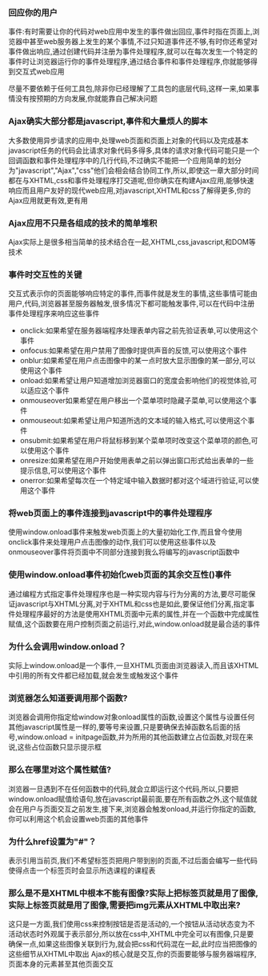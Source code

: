 ### 回应你的用户

事件:有时需要让你的代码对web应用中发生的事件做出回应,事件时指在页面上,浏览器中甚至web服务器上发生的某个事情,不过只知道事件还不够,有时你还希望对事件做出响应,通过创建代码并注册为事件处理程序,就可以在每次发生一个特定的事件时让浏览器运行你的事件处理程序,通过结合事件和事件处理程序,你就能够得到交互式web应用

尽量不要依赖于任何工具包,除非你已经理解了工具包的底层代码,这样一来,如果事情没有按预期的方向发展,你就能靠自己解决问题


### Ajax确实大部分都是javascript,事件和大量烦人的脚本

大多数使用异步请求的应用中,处理web页面和页面上对象的代码以及完成基本javascript任务的代码会比请求对象代码多得多,具体的请求对象代码可能只是一个回调函数和事件处理程序中的几行代码,不过确实不能把一个应用简单的划分为"javascript","Ajax","css"他们会相会结合协同工作,所以,即使这一章大部分时间都在与XHTML,css和事件处理程序打交道呢,但你确实在构建Ajax应用,能够快速响应而且用户友好的现代web应用,对javascript,XHTML和css了解得更多,你的Ajax应用就更有效,更有用

### Ajax应用不只是各组成的技术的简单堆积

Ajax实际上是很多相当简单的技术结合在一起,XHTML,css,javascript,和DOM等技术

### 事件时交互性的关键

交互式表示你的页面能够响应特定的事件,而事件就是发生的事情,这些事情可能由用户,代码,浏览器甚至服务器触发,很多情况下都可能触发事件,可以在代码中注册事件处理程序来响应这些事件
* onclick:如果希望在服务器端程序处理表单内容之前先验证表单,可以使用这个事件
* onfocus:如果希望在用户禁用了图像时提供声音的反馈,可以使用这个事件
* onblur:如果希望在用户点击图像中的某一点时放大显示图像的某一部分,可以使用这个事件
* onload:如果希望让用户知道增加浏览器窗口的宽度会影响他们的视觉体验,可以适应这个事件
* onmouseover如果希望在用户移出一个菜单项时隐藏子菜单,可以使用这个事件
* onmouseout:如果希望让用户知道所选的文本域的输入格式,可以使用这个事件
* onsubmit:如果希望在用户将鼠标移到某个菜单项时改变这个菜单项的颜色,可以使用这个事件
* onresize:如果希望在用户开始使用表单之前以弹出窗口形式给出表单的一些提示信息,可以使用这个事件
* onerror:如果希望每次在一个特定域中输入数据时都对这个域进行验证,可以使用这个事件

### 将web页面上的事件连接到javascript中的事件处理程序
使用window.onload事件来触发web页面上的大量初始化工作,而且曾今使用onclick事件来处理用户点击图像的动作,我们可以使用这些事件以及onmouseover事件将页面中不同部分连接到我么将编写的javascript函数中

### 使用window.onload事件初始化web页面的其余交互性()事件

通过编程方式指定事件处理程序也是一种实现内容与行为分离的方法,要尽可能保证javascript与XHTML分离,对于XHTML和css也是如此,要保证他们分离,指定事件处理程序最好的方法是使用XHTML页面中元素的属性,并在一个函数中完成属性赋值,这个函数要在用户控制页面之前运行,对此,window.onload就是最合适的事件

### 为什么会调用window.onload？

实际上window.onload是一个事件,一旦XHTML页面由浏览器读入,而且该XHTML中引用的所有文件都已经加载,就会发生或触发这个事件

### 浏览器怎么知道要调用那个函数?

浏览器会调用你指定给window对象onload属性的函数,设置这个属性与设置任何其他javascript属性是一样的,要等号来设置,只是要确保去掉函数名后面的括号,window.onload = initpage函数,并为所用的其他函数建立占位函数,对现在来说,这些占位函数只显示提示框

### 那么在哪里对这个属性赋值?

浏览器一旦遇到不在任何函数中的代码,就会立即运行这个代码,所以,只要把window.onload赋值给语句,放在javascript最前面,要在所有函数之外,这个赋值就会在用户与页面交互之前发生,接下来,浏览器会触发onload,并运行你指定的函数,你可以利用这个机会设置web页面的其他事件

### 为什么href设置为"#"？
表示引用当前页,我们不希望标签页把用户带到别的页面,不过后面会编写一些代码使得点击一个标签页时会显示所选课程的课程表

### 那么是不是XHTML中根本不能有图像?实际上把标签页就是用了图像,实际上标签页就是用了图像,需要把img元素从XHTML中取出来?
这只是一方面,我们使用css来控制按钮是否是活动的,一个按钮从活动状态变为不活动状态时外观属于表示部分,所以放在css中,XHTML中完全可以有图像,只是要确保一点,如果这些图像关联到行为,就会把css和代码混在一起,此时应当把图像的这些细节从XHTML中取出
Ajax的核心就是交互,你的页面要能够与服务器端程序,页面本身的元素甚至其他页面交互


